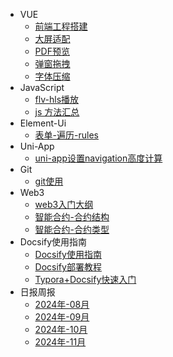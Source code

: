 * VUE
  * [前端工程搭建](/ProjectDocs/webEngineeringConstruction.md)
  * [大屏适配](/ProjectDocs/largeScreenAdaptation.md)
  * [PDF预览](/ProjectDocs/previewPdf.md)
  * [弹窗拖拽](/ProjectDocs/popUpDrag.md)
  * [字体压缩](/ProjectDocs/fontCompression.md)
* JavaScript
  * [flv-hls播放](/ProjectDocs/flv-hlsPlay.md)
  * [js 方法汇总](/ProjectDocs/methodJs.md)
* Element-Ui
  * [表单-遍历-rules](/ProjectDocs/Form-Traversal-Rules.md)
* Uni-App
  * [uni-app设置navigation高度计算](/ProjectDocs/NavigationHeightCalculation.md)
* Git
  * [git使用](/ProjectDocs/methodGit.md)
* Web3
  * [web3入门大纲](/ProjectDocs/StartedOutline.md)
  * [智能合约-合约结构](/ProjectDocs/SolidityStructure.md)
  * [智能合约-合约类型](/ProjectDocs/SolidityType.md)
* Docsify使用指南
  * [Docsify使用指南](/ProjectDocs/DocsifyUserGuide.md)
  * [Docsify部署教程](/ProjectDocs/DocsifyDeploymentTutorial.md)
  * [Typora+Docsify快速入门](/ProjectDocs/Typora-DocsifyQuickStart.md)
* 日报周报
  * [2024年-08月](/ProjectDocs/2024-08.md)
  * [2024年-09月](/ProjectDocs/2024-09.md)
  * [2024年-10月](/ProjectDocs/2024-10.md)
  * [2024年-11月](/ProjectDocs/2024-11.md)
  